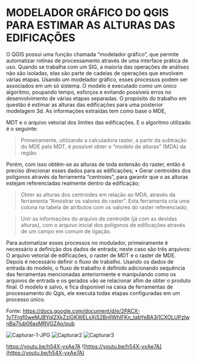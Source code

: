 ﻿
# MODELADOR GRÁFICO DO QGIS PARA ESTIMAR AS ALTURAS DAS EDIFICAÇÕES

  

O QGIS possui uma função chamada “modelador gráfico”, que permite automatizar rotinas de processamento através de uma interface prática de uso. Quando se trabalha com um SIG, a maioria das operações de análises não são isoladas, elas são parte de cadeias de operações que envolvem várias etapas. Usando um modelador gráfico, esses processos podem ser associados em um só sistema. O modelo é executado como um único algoritmo, poupando tempo, esforços e evitando possíveis erros no desenvolvimento de várias etapas separadas. O propósito do trabalho em questão é estimar as alturas das edificações para uma posterior modelagem 3d. As informações extraídas tem como base o MDE,

MDT e o arquivo vetorial dos limites das edificações. E o algoritmo utilizado é o seguinte:

  

> Primeiramente, utilizando a calculadora raster, a partir da subtração do MDE pelo MDT, é possível obter o “modelo de alturas” (MDA) da região.

Porém, com isso obtêm-se as alturas de toda extensão do raster, então é preciso direcionar esses dados para as edificações; • Gerar centroides dos polígonos através da ferramenta “centroies”, para garantir que o as alturas estejam referenciadas realmente dentro da edificação;

  

> Obter as alturas dos centroides em relação ao MDA, através da ferramenta “Amostrar os valores do raster”. Esta ferramenta cria uma coluna na tabela de atributos com os valores do raster referenciado;

  

> Unir as informações do arquivo de centroide (já com as devidas alturas), com o arquivo inicial dos polígonos de edificações através de um campo em comum de ligação.

  

Para automatizar esses processos no modulador, primeiramente é necessário a definição dos dados de entrada; neste caso são três arquivos: O arquivo vetorial de edificações, o raster de MDT e o raster de MDE. Depois é necessário definir o fluxo de trabalho. Usando os dados de entrada do modelo, o fluxo de trabalho é definido adicionando sequência das ferramentas mencionadas anteriormente e manipulando como os arquivos de entrada e os gerados vão se relacionar afim de obter o produto final. O modelo é salvo, e fica disponível na caixa de ferramentas de processamento do Qgis, ele executa todas etapas configuradas em um processo único.



Fonte:
https://docs.google.com/document/d/e/2PACX-1vTFrgf0weMJBYql2XkZzlGKWELsXjS2BnllWhIFKn_tabYeBA3i1CXOLUPzlwnBa7Iub06axMRVGZAo/pub


<img src="https://i.ibb.co/FgFJrBn/Capturar-1-JPG.jpg" alt="Capturar-1-JPG" border="0">

<img src="https://i.ibb.co/x3ZH4Cf/Capturar2.jpg" alt="Capturar2" border="0">


<img src="https://i.ibb.co/tsCsTC3/Capturar3.jpg" alt="Capturar3" border="0">


https://youtu.be/h54X-vxAe7A
![https://youtu.be/h54X-vxAe7A](https://youtu.be/h54X-vxAe7A)
